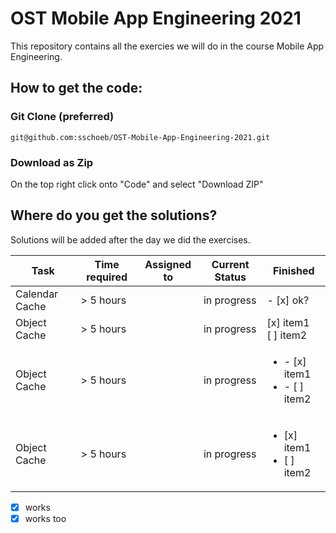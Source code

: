 # OST Mobile App Engineering 2021

This repository contains all the exercies we will do in the course Mobile App Engineering.

## How to get the code:

### Git Clone (preferred)
```git@github.com:sschoeb/OST-Mobile-App-Engineering-2021.git```

### Download as Zip
On the top right click onto "Code" and select "Download ZIP"

## Where do you get the solutions?
Solutions will be added after the day we did the exercises. 

| Task           | Time required | Assigned to   | Current Status | Finished | 
|----------------|---------------|---------------|----------------|-----------|
| Calendar Cache | > 5 hours  |  | in progress | - [x] ok?
| Object Cache   | > 5 hours  |  | in progress | [x] item1<br/>[ ] item2
| Object Cache   | > 5 hours  |  | in progress | <ul><li>- [x] item1</li><li>- [ ] item2</li></ul>
| Object Cache   | > 5 hours  |  | in progress | <ul><li>[x] item1</li><li>[ ] item2</li></ul>


- [x] works
- [x] works too
